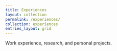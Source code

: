 ```yaml
---
title: Experiences
layout: collection
permalink: /experiences/
collection: experiences
entries_layout: grid
---
```

Work experience, research, and personal projects.
